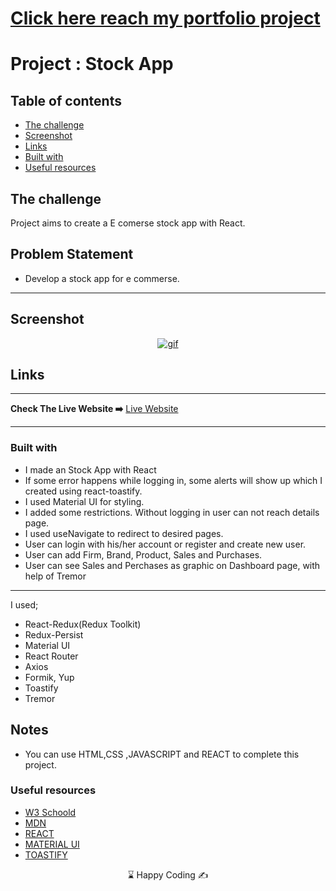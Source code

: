 # [Click here reach my portfolio project](https://portfolio-project-musatir.vercel.app/)
# Project : Stock App

## Table of contents

  - [The challenge](#the-challenge)
  - [Screenshot](#screenshot)
  - [Links](#links)
  - [Built with](#built-with)
  - [Useful resources](#useful-resources)



## The challenge
Project aims to create a E comerse stock app with React.

## Problem Statement

- Develop a stock app for e commerse.
<hr>




## Screenshot
<p align="center">
<a href="https://stock-app-us.vercel.app/"><img src="stock.gif" alt="gif"></a>
</p>



## Links
<hr>
<b>Check The Live Website ➡️</b> <a href="https://stock-app-us.vercel.app/">Live Website</a>
<hr>

### Built with
- I made an Stock App with React 
- If some error happens while logging in, some alerts will show up which I created using react-toastify.
- I used  Material UI for styling.
- I added some restrictions. Without logging in user can not reach details page.
- I used useNavigate to redirect to desired pages.
- User can login with his/her  account or register and create new user.
- User can add Firm, Brand, Product, Sales and Purchases.
- User can see Sales and Perchases as graphic on Dashboard page, with help of Tremor

------
I used;
- React-Redux(Redux Toolkit)
- Redux-Persist
- Material UI
- React Router
- Axios
- Formik, Yup
- Toastify
- Tremor





## Notes

- You can use HTML,CSS ,JAVASCRIPT and REACT to complete this project.

### Useful resources

- [W3 Schoold](https://www.w3schools.com/) 
- [MDN](https://developer.mozilla.org/en-US/) 
- [REACT](https://reactjs.org/) 
- [MATERIAL UI](https://mui.com/) 
- [TOASTIFY](https://www.npmjs.com/package/react-toastify) 











<center> &#8987; Happy Coding  &#9997; </center>
